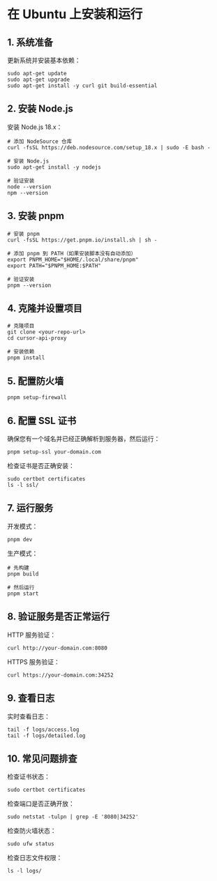 # 在 Ubuntu 上安装和运行

## 1. 系统准备

更新系统并安装基本依赖：

    sudo apt-get update
    sudo apt-get upgrade
    sudo apt-get install -y curl git build-essential

## 2. 安装 Node.js

安装 Node.js 18.x：

    # 添加 NodeSource 仓库
    curl -fsSL https://deb.nodesource.com/setup_18.x | sudo -E bash -

    # 安装 Node.js
    sudo apt-get install -y nodejs

    # 验证安装
    node --version
    npm --version

## 3. 安装 pnpm

    # 安装 pnpm
    curl -fsSL https://get.pnpm.io/install.sh | sh -

    # 添加 pnpm 到 PATH（如果安装脚本没有自动添加）
    export PNPM_HOME="$HOME/.local/share/pnpm"
    export PATH="$PNPM_HOME:$PATH"

    # 验证安装
    pnpm --version

## 4. 克隆并设置项目

    # 克隆项目
    git clone <your-repo-url>
    cd cursor-api-proxy

    # 安装依赖
    pnpm install

## 5. 配置防火墙

    pnpm setup-firewall

## 6. 配置 SSL 证书

确保您有一个域名并已经正确解析到服务器，然后运行：

    pnpm setup-ssl your-domain.com

检查证书是否正确安装：

    sudo certbot certificates
    ls -l ssl/

## 7. 运行服务

开发模式：

    pnpm dev

生产模式：

    # 先构建
    pnpm build
    
    # 然后运行
    pnpm start

## 8. 验证服务是否正常运行

HTTP 服务验证：

    curl http://your-domain.com:8080

HTTPS 服务验证：

    curl https://your-domain.com:34252

## 9. 查看日志

实时查看日志：

    tail -f logs/access.log
    tail -f logs/detailed.log

## 10. 常见问题排查

检查证书状态：

    sudo certbot certificates

检查端口是否正确开放：

    sudo netstat -tulpn | grep -E '8080|34252'

检查防火墙状态：

    sudo ufw status

检查日志文件权限：

    ls -l logs/